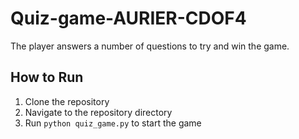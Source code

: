 # Quiz-game-AURIER-CDOF4
The player answers a number of questions to try and win the game.
 

## How to Run

1. Clone the repository
2. Navigate to the repository directory
3. Run `python quiz_game.py` to start the game